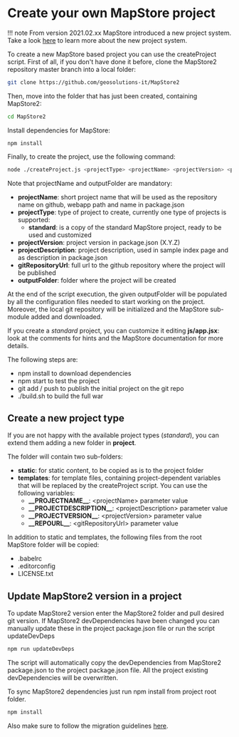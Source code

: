 # Create your own MapStore project


!!! note
    From version 2021.02.xx MapStore introduced a new project system. Take a look [here](https://github.com/geosolutions-it/MapStore2/issues/6314) to learn more about the new project system.


To create a new MapStore based project you can use the createProject script.
First of all, if you don't have done it before, clone the MapStore2 repository master branch into a local folder:

```sh
git clone https://github.com/geosolutions-it/MapStore2
```

Then, move into the folder that has just been created, containing MapStore2:

```sh
cd MapStore2
```

Install dependencies for MapStore:

```
npm install
```

Finally, to create the project, use the following command:

```sh
node ./createProject.js <projectType> <projectName> <projectVersion> <projectDescription> <gitRepositoryUrl> <outputFolder>
```

Note that projectName and outputFolder are mandatory:

* **projectName**: short project name that will be used as the repository name on github, webapp path and name in package.json
* **projectType**: type of project to create, currently one type of projects is supported:
  * **standard**: is a copy of the standard MapStore project, ready to be used and customized
* **projectVersion**: project version in package.json (X.Y.Z)
* **projectDescription**: project description, used in sample index page and as description in package.json
* **gitRepositoryUrl**: full url to the github repository where the project will be published
* **outputFolder**: folder where the project will be created

At the end of the script execution, the given outputFolder will be populated by all the configuration files needed to start working on the project. Moreover, the local git repository will be initialized and the MapStore sub-module added and downloaded.

If you create a *standard* project, you can customize it editing **js/app.jsx**: look at the comments for hints and the MapStore documentation for more details.

The following steps are:

* npm install to download dependencies
* npm start to test the project
* git add / push to publish the initial project on the git repo
* ./build.sh to build the full war

## Create a new project type

If you are not happy with the available project types (*standard*), you can extend them adding a new folder in **project**.

The folder will contain two sub-folders:

* **static**: for static content, to be copied as is to the project folder
* **templates**: for template files, containing project-dependent variables that will be replaced by the createProject script. You can use the following variables:
  * **\_\_PROJECTNAME\_\_**: \<projectName\> parameter value
  * **\_\_PROJECTDESCRIPTION\_\_**: \<projectDescription\> parameter value
  * **\_\_PROJECTVERSION\_\_**: \<projectVersion\> parameter value
  * **\_\_REPOURL\_\_**: \<gitRepositoryUrl\> parameter value

In addition to static and templates, the following files from the root MapStore folder will be copied:

* .babelrc
* .editorconfig
* LICENSE.txt

## Update MapStore2 version in a project

To update MapStore2 version enter the MapStore2 folder and pull desired git version.
If MapStore2 devDependencies have been changed you can manually update these in the project package.json file or run the script updateDevDeps
```sh
npm run updateDevDeps
```
The script will automatically copy the devDependencies from MapStore2 package.json to the project package.json file. All the project existing devDependencies will be overwritten.

To sync MapStore2 dependencies just run npm install from project root folder.

```sh
npm install
```

Also make sure to follow the migration guidelines [here](mapstore-migration-guide.md#migration-guidelines).
